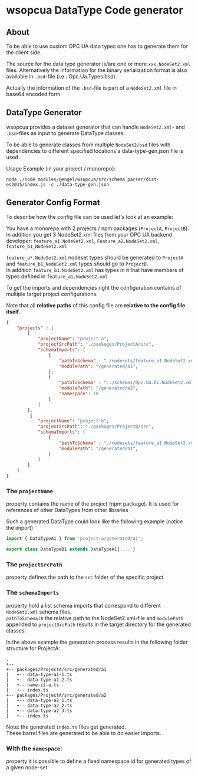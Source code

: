 # wsopcua DataType Code generator

## About
To be able to use custom OPC UA data types one has to generate them for the client side.

The source for the data type generator is/are one or more `xxx_NodeSet2.xml` files. 
Alternatively the information for the binary serialization format is
also available in `.bsd`-file (i.e.: Opc.Ua.Types.bsd). 

Actually the information of the `.bsd`-file is part of a `NodeSet2.xml` file in base64 encoded form.

## DataType Generator
wsopcua provides a dataset generator that can handle `NodeSet2.xml`- and `.bsd`-files as input to generate DataType classes.

To be able to generate classes from multiple `NodeSet2/bsd` files with 
dependencies to different specified locations a data-type-gen.json file is used.

Usage Example (in your project / monorepo):
```shell
node ./node_modules/@engel/wsopcua/src/schema_parser/dist-es2015/index.js -c ./data-type-gen.json
```

## Generator Config Format
To describe how the config file can be used let's look at an example:

You have a monorepo with 2 projects / npm packages (`ProjectA`, `ProjectB`).
In addition you get 3 NodeSet2.xml files from your OPC UA backend developer: `feature_a1.NodeSet2.xml`, `Feature_a2.NodeSet2.xml`,
`feature_b1_NodeSet2.xml`

`feature_a*.NodeSet2.xml` nodeset types should be generated to `ProjectA` and `feature_b1_NodeSet2.xml` types should go to `ProjectB`.  
In addition `feature_b1.NodeSet2.xml` has types in it that have members of types defined in `feature_a1.NodeSet2.xml`

To get the imports and dependencies right the configuration contains of multiple target project configurations.

Note that all <b>relative paths</b> of this config file are <b>relative to the config file itself</b>.

```json
{
    "projects" : [
        {
            "projectName": "project-a",
            "projectSrcPath": "./packages/ProjectA/src",
            "schemaImports": [
                {
                    "pathToSchema" : "./nodesets/feature_a1.NodeSet2.xml",
                    "modulePath": "/generated/a1",
                },
                {
                    "pathToSchema" : "../schemas/Opc.Ua.Di.NodeSet2.xml",
                    "modulePath": "/generated/a2",
                    "namespace": 10
                }
            ]
        },
         {
            "projectName": "project-b",
            "projectSrcPath": "./packages/ProjectB/src",
            "schemaImports": [
                {
                    "pathToSchema" : "./nodesets/feature_a1.NodeSet2.xml",
                    "modulePath": "/generated/b1",
                }
            ]
        }
    ]   
}
```

### The `projectName` 
property contains the name of the project (npm package).
It is used for references of other DataTypes from other libraries

Such a generated DataType could look like the following example (notice the import)

```typescript
import { DataTypeA1 } from 'project-a/generated/a1';

export class DataTypeB1 extends DataTypeA1{ ... }
```

### The `projectSrcPath` 
property defines the path to the `src` folder of the specific project

### The `schemaImports`
property hold a list schema imports that correspond to different `NodeSet2.xml` schema files.  
 `pathToSchema` is the relative path to the NodeSet2.xml-file and
 `modulePath` appended to `projectSrcPath` results in the target directory for
 the generated classes.

 In the above example the generation process results in the following folder structure
 for ProjectA:
 ```
 .
+-- 
+-- packages/ProjectA/src/generated/a1
|   +-- data-type-a1-1.ts
|   +-- data-type-a1-2.ts
|   +-- name-it-a.ts
|   +-- index.ts
+-- packages/ProjectA/src/generated/a2
|   +-- data-type-a2_1.ts
|   +-- data-type-a2_2.ts
|   +-- data-type-a2_3.ts
|   +-- index.ts
 ```
Note: the generated `index.ts` files get generated.  
These barrel files are generated to be able to do easier imports.

### With the `namespace`:
property it is possible to define a fixed namespace id for generated types of a given node-set 